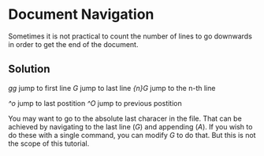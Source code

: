 # Document Navigation
Sometimes it is not practical to count the number of lines to go downwards in
order to get the end of the document.


## Solution
*gg*   jump to first line
*G*    jump to last line
*{n}G* jump to the n-th line

*^o* jump to last postition
*^O* jump to previous postition


You may want to go to the absolute last characer in the file. That can be
achieved by navigating to the last line (*G*) and appending (*A*). If you wish
to do these with a single command, you can modify *G* to do that.
But this is not the scope of this tutorial.

